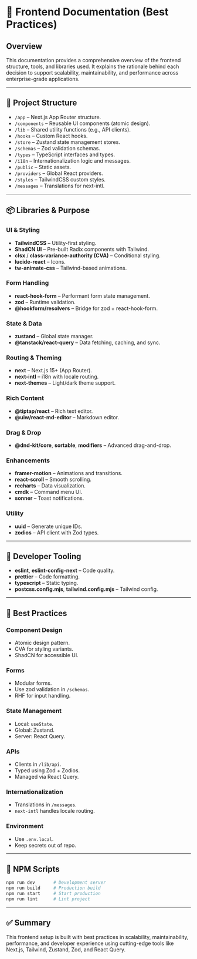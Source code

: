 # 📘 Frontend Documentation (Best Practices)

## Overview
This documentation provides a comprehensive overview of the frontend structure, tools, and libraries used. It explains the rationale behind each decision to support scalability, maintainability, and performance across enterprise-grade applications.

---

## 📁 Project Structure

- `/app` – Next.js App Router structure.
- `/components` – Reusable UI components (atomic design).
- `/lib` – Shared utility functions (e.g., API clients).
- `/hooks` – Custom React hooks.
- `/store` – Zustand state management stores.
- `/schemas` – Zod validation schemas.
- `/types` – TypeScript interfaces and types.
- `/i18n` – Internationalization logic and messages.
- `/public` – Static assets.
- `/providers` – Global React providers.
- `/styles` – TailwindCSS custom styles.
- `/messages` – Translations for next-intl.

---

## 📦 Libraries & Purpose

### UI & Styling
- **TailwindCSS** – Utility-first styling.
- **ShadCN UI** – Pre-built Radix components with Tailwind.
- **clsx** / **class-variance-authority (CVA)** – Conditional styling.
- **lucide-react** – Icons.
- **tw-animate-css** – Tailwind-based animations.

### Form Handling
- **react-hook-form** – Performant form state management.
- **zod** – Runtime validation.
- **@hookform/resolvers** – Bridge for zod + react-hook-form.

### State & Data
- **zustand** – Global state manager.
- **@tanstack/react-query** – Data fetching, caching, and sync.

### Routing & Theming
- **next** – Next.js 15+ (App Router).
- **next-intl** – i18n with locale routing.
- **next-themes** – Light/dark theme support.

### Rich Content
- **@tiptap/react** – Rich text editor.
- **@uiw/react-md-editor** – Markdown editor.

### Drag & Drop
- **@dnd-kit/core**, **sortable**, **modifiers** – Advanced drag-and-drop.

### Enhancements
- **framer-motion** – Animations and transitions.
- **react-scroll** – Smooth scrolling.
- **recharts** – Data visualization.
- **cmdk** – Command menu UI.
- **sonner** – Toast notifications.

### Utility
- **uuid** – Generate unique IDs.
- **zodios** – API client with Zod types.

---

## 🧪 Developer Tooling

- **eslint**, **eslint-config-next** – Code quality.
- **prettier** – Code formatting.
- **typescript** – Static typing.
- **postcss.config.mjs**, **tailwind.config.mjs** – Tailwind config.

---

## 🧠 Best Practices

### Component Design
- Atomic design pattern.
- CVA for styling variants.
- ShadCN for accessible UI.

### Forms
- Modular forms.
- Use zod validation in `/schemas`.
- RHF for input handling.

### State Management
- Local: `useState`.
- Global: Zustand.
- Server: React Query.

### APIs
- Clients in `/lib/api`.
- Typed using Zod + Zodios.
- Managed via React Query.

### Internationalization
- Translations in `/messages`.
- `next-intl` handles locale routing.

### Environment
- Use `.env.local`.
- Keep secrets out of repo.

---

## 📜 NPM Scripts

```bash
npm run dev       # Development server
npm run build     # Production build
npm run start     # Start production
npm run lint      # Lint project
```

---

## ✅ Summary

This frontend setup is built with best practices in scalability, maintainability, performance, and developer experience using cutting-edge tools like Next.js, Tailwind, Zustand, Zod, and React Query.
